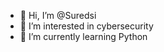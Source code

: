 - 👋 Hi, I’m @Suredsi
- 👀 I’m interested in cybersecurity
- 🌱 I’m currently learning Python

<!---
Suredsi/Suredsi is a ✨ special ✨ repository because its `README.md` (this file) appears on your GitHub profile.
You can click the Preview link to take a look at your changes.
--->
